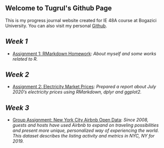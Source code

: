 ## Welcome to Tugrul's Github Page

This is my progress journal website created for IE 48A course at Bogazici University. You can also visit my personal [Github](https://github.com/tugrulozsoy).

## *Week 1*

* [Assignment 1: RMarkdown Homework](https://pjournal.github.io/boun01-tugrulozsoy/RMarkdown_Homework.html): *About myself and some works related to R.*

## *Week 2*

* [Assignment 2: Electricity Market Prices](https://pjournal.github.io/boun01-tugrulozsoy/Electricity_Market_Prices.html): *Prepared a report about July 2020’s electricity prices using RMarkdown, dplyr and ggplot2.*

## *Week 3*

* [Group Assignment: New York City Airbnb Open Data](group_assignment_airbnb): *Since 2008, guests and hosts have used Airbnb to expand on traveling possibilities and present more unique, personalized way of experiencing the world. This dataset describes the listing activity and metrics in NYC, NY for 2019.*



